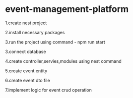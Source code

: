 # event-management-platform

1.create nest project

2.install necessary packages

3.run the project using command - npm run start

3.connect database

4.create controller,servies,modules using nest command

5.create event entity

6.create event dto file

7.implement logic for event crud operation


